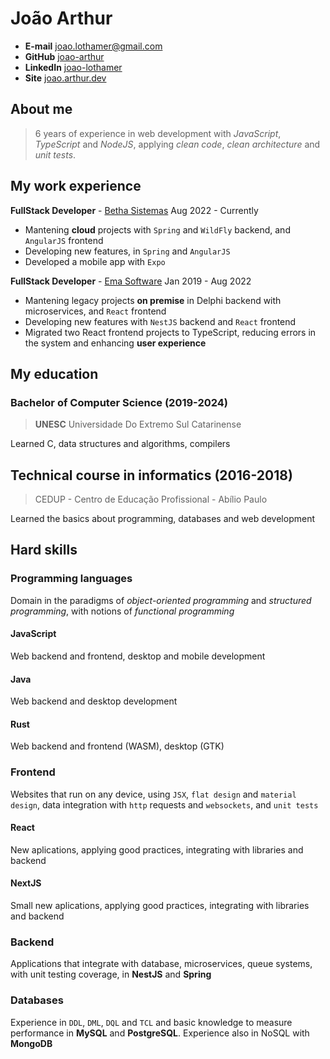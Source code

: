 # João Arthur

- **E-mail** [joao.lothamer@gmail.com](mailto://joao.lothamer@gmail.com)
- **GitHub** [joao-arthur](https://github.com/joao-arthur)
- **LinkedIn** [joao-lothamer](https://www.linkedin.com/in/joao-lothamer)
- **Site** [joao.arthur.dev](https://www.joao-arthur.dev)

## About me

> 6 years of experience in web development with _JavaScript_, _TypeScript_ and _NodeJS_, applying _clean code_, _clean architecture_ and _unit tests_.

## My work experience

**FullStack Developer** - [Betha Sistemas](https://www.betha.com.br/) Aug 2022 - Currently

- Mantening **cloud** projects with `Spring` and `WildFly` backend, and `AngularJS` frontend
- Developing new features, in `Spring` and `AngularJS`
- Developed a mobile app with `Expo`

**FullStack Developer** - [Ema Software](https://ema.net.br/) Jan 2019 - Aug 2022

- Mantening legacy projects **on premise** in Delphi backend with microservices, and `React` frontend
- Developing new features with `NestJS` backend and `React` frontend
- Migrated two React frontend projects to TypeScript, reducing errors in the system and enhancing **user experience**

## My education

### Bachelor of Computer Science (2019-2024)

> **UNESC** Universidade Do Extremo Sul Catarinense

Learned C, data structures and algorithms, compilers

## Technical course in informatics (2016-2018)

> CEDUP - Centro de Educação Profissional - Abílio Paulo

Learned the basics about programming, databases and web development

## Hard skills

### Programming languages

Domain in the paradigms of _object-oriented programming_ and _structured programming_, with notions of _functional programming_

#### JavaScript

Web backend and frontend, desktop and mobile development

#### Java

Web backend and desktop development

#### Rust

Web backend and frontend (WASM), desktop (GTK)

### Frontend

Websites that run on any device, using `JSX`, `flat design` and `material design`, data integration with `http` requests and `websockets`, and `unit tests` 

#### React

New aplications, applying good practices, integrating with libraries and backend

#### NextJS

Small new aplications, applying good practices, integrating with libraries and backend

### Backend

Applications that integrate with database, microservices, queue systems, with unit testing coverage, in **NestJS** and **Spring**

### Databases

Experience in `DDL`, `DML`, `DQL` and `TCL` and basic knowledge to measure performance in **MySQL** and **PostgreSQL**. Experience also in NoSQL with **MongoDB**